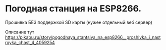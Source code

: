 # Погодная станция на ESP8266.

Прошивка БЕЗ поддержкой SD карты (нужен отдельный веб сервер)

Описание тут https://pikabu.ru/story/pogodnaya_stantsiya_na_esp8266__proshivka_i_nastroyka_chast_4_4059254
